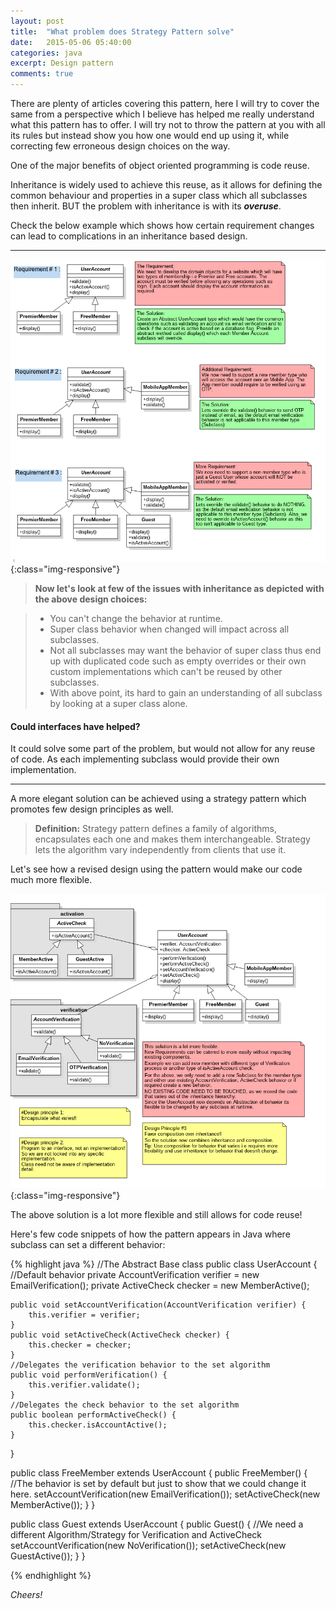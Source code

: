 ```yaml
---
layout: post
title:  "What problem does Strategy Pattern solve"
date:   2015-05-06 05:40:00
categories: java
excerpt: Design pattern
comments: true
---
```


There are plenty of articles covering this pattern, here I will try to cover the same from a perspective which I believe has helped me really understand what this pattern has to offer. I will try not to throw the pattern at you with all its rules but instead show you how one would end up using it, while correcting few erroneous design choices on the way.

One of the major benefits of object oriented programming is code reuse.

Inheritance is widely used to achieve this reuse, as it allows for defining the common behaviour and properties in a super class which all subclasses then inherit.
BUT the problem with inheritance is with its ***overuse***.

Check the below example which shows how certain requirement changes can lead to complications in an inheritance based design.

---

![image-title-here](/assets/images/why-strategy.png){:class="img-responsive"}


> **Now let's look at few of the issues with inheritance as depicted with the above design choices:**

> - You can't change the behavior at runtime.
> - Super class behavior when changed will impact across all subclasses.
> - Not all subclasses may want the behavior of super class thus end up with duplicated code such as empty overrides or their own custom implementations which can't be reused by other subclasses.
> - With above point, its hard to gain an understanding of all subclass by looking at a super class alone.

#### Could interfaces have helped?
It could solve some part of the problem, but would not allow for any reuse of code.
As each implementing subclass would provide their own implementation.


---
A more elegant solution can be achieved using a strategy pattern which promotes few design principles as well.

> **Definition:** 
Strategy pattern defines a family of algorithms, encapsulates each one and makes them interchangeable. Strategy lets the algorithm vary independently from clients that use it.

Let's see how a revised design using the pattern would make our code much more flexible.

![image-title-here](/assets/images/why-strategy-final.png){:class="img-responsive"}

The above solution is a lot more flexible and still allows for code reuse!

Here's few code snippets of how the pattern appears in Java where subclass can set a different behavior:

{% highlight java %}
//The Abstract Base class
public class UserAccount {
	//Default behavior
	private AccountVerification verifier = new EmailVerification();
	private ActiveCheck checker = new MemberActive();

	public void setAccountVerification(AccountVerification verifier) {
		this.verifier = verifier;
	}
	public void setActiveCheck(ActiveCheck checker) {
		this.checker = checker;
	}
	//Delegates the verification behavior to the set algorithm
	public void performVerification() {
		this.verifier.validate();
	}
	//Delegates the check behavior to the set algorithm
	public boolean performActiveCheck() {
		this.checker.isAccountActive();
	}
}

public class FreeMember extends UserAccount {
	public FreeMember() {
		//The behavior is set by default but just to show that we could change it here.
		setAccountVerification(new EmailVerification());
		setActiveCheck(new MemberActive());
	}
}

public class Guest extends UserAccount {
	public Guest() {
		//We need a different Algorithm/Strategy for Verification and ActiveCheck
		setAccountVerification(new NoVerification());
		setActiveCheck(new GuestActive());
	}
}

{% endhighlight %}

*Cheers!*